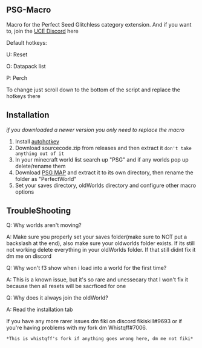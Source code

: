 ## PSG-Macro
Macro for the Perfect Seed Glitchless category extension. And if you want to, join the [UCE Discord](https://discord.gg/CxGBhFQ2mR) here

Default hotkeys:

U: Reset

O: Datapack list

P: Perch

To change just scroll down to the bottom of the script and replace the hotkeys there
## Installation
*if you downloaded a newer version you only need to replace the macro*
1. Install [autohotkey](https://www.autohotkey.com/)
2. Download sourcecode.zip from releases and then extract it `don't take anything out of it`
3. In your minecraft world list search up "PSG" and if any worlds pop up delete/rename them
4. Download [PSG MAP](https://github.com/BlockOfNetherite/PSG/releases/latest) and extract it to its own directory, then rename the folder as "PerfectWorld"
5. Set your saves directory, oldWorlds directory and configure other macro options
## TroubleShooting
Q: Why worlds aren't moving?

A: Make sure you properly set your saves folder(make sure to NOT put a backslash at the end), also make sure your oldworlds folder exists. If its still not working delete everything in your oldWorlds folder. If that still didnt fix it dm me on discord

Q: Why won't f3 show when i load into a world for the first time?

A: This is a known issue, but it's so rare and unessecary that I won't fix it because then all resets will be sacrficed for one

Q: Why does it always join the oldWorld?

A: Read the installation tab

If you have any more rarer issues dm fiki on discord fikiskill#9693 or if you're having problems with my fork dm Whistqff#7006.

`*This is whistqff's fork if anything goes wrong here, dm me not fiki*`